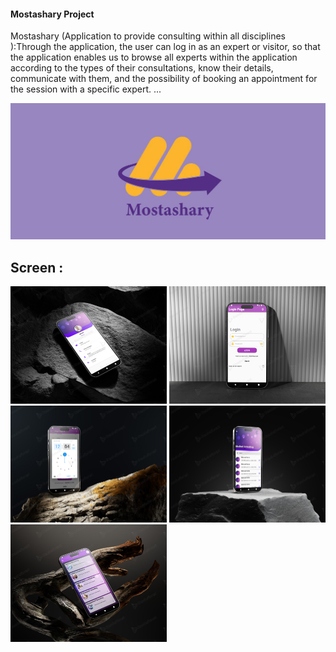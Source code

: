 #### Mostashary Project
Mostashary (Application to provide consulting within all disciplines ):Through the application, the 
user can log in as an expert or visitor, so that the application enables us to browse all 
experts within the application according to the types of their consultations, know their 
details, communicate with them, and the possibility of booking an appointment for the 
session with a specific expert. ...

![I'm Mobile App Developer](https://github.com/Mahmoud-hamza-1/Mostashary/blob/main/mo.jpg)

## Screen : 
<img src="https://github.com/Mahmoud-hamza-1/Mostashary/blob/main/assets/images/2eab105cf3f1dfb9d2732c10b9c6e970.jpg" alt="I'm Mobile App Developer" width="250" /> <img src="https://github.com/Mahmoud-hamza-1/Mostashary/blob/main/assets/images/95f2099864c95665f477e98163805dc4.jpg" alt="I'm Mobile App Developer" width="250" /> <img src="https://github.com/Mahmoud-hamza-1/Mostashary/blob/main/assets/images/8d7c2047934fec89970b15764ff2f816.jpg" alt="I'm Mobile App Developer" width="250" /> <img src="https://github.com/Mahmoud-hamza-1/Mostashary/blob/main/assets/images/7a07a1acb0ba33015bb5e33ca93dcc0e.jpg" alt="I'm Mobile App Developer" width="250" /> <img src="https://github.com/Mahmoud-hamza-1/Mostashary/blob/main/assets/images/30096b640a140f1235163985a02fb258.jpg" alt="I'm Mobile App Developer" width="250" />

